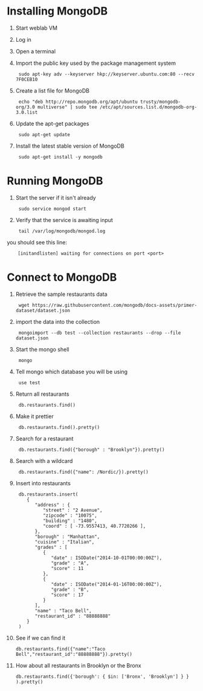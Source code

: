 # Installing MongoDB

1. Start weblab VM
2. Log in
3. Open a terminal
4. Import the public key used by the package management system

		sudo apt-key adv --keyserver hkp://keyserver.ubuntu.com:80 --recv 7F0CEB10

5. Create a list file for MongoDB

		echo "deb http://repo.mongodb.org/apt/ubuntu trusty/mongodb-org/3.0 multiverse" | sudo tee /etc/apt/sources.list.d/mongodb-org-3.0.list 

6. Update the apt-get packages

		sudo apt-get update

7. Install the latest stable version of MongoDB

		sudo apt-get install -y mongodb

# Running MongoDB
1. Start the server if it isn't already

		sudo service mongod start

2. Verify that the service is awaiting input

		tail /var/log/mongodb/mongod.log 

you should see this line:

		[initandlisten] waiting for connections on port <port>

# Connect to MongoDB
1. Retrieve the sample restaurants data

		wget https://raw.githubusercontent.com/mongodb/docs-assets/primer-dataset/dataset.json 

2. import the data into the collection

		mongoimport --db test --collection restaurants --drop --file dataset.json

3. Start the mongo shell

		mongo

4. Tell mongo which database you will be using

		use test

5. Return all restaurants 

		db.restaurants.find()

6. Make it prettier

		db.restaurants.find().pretty()

7. Search for a restaurant

		db.restaurants.find({"borough" : "Brooklyn"}).pretty() 

8. Search with a wildcard

		db.restaurants.find({"name": /Nordic/}).pretty()

9. Insert into restaurants

		db.restaurants.insert(
		   {
		      "address" : {
		         "street" : "2 Avenue",
		         "zipcode" : "10075",
		         "building" : "1480",
		         "coord" : [ -73.9557413, 40.7720266 ],
		      },
		      "borough" : "Manhattan",
		      "cuisine" : "Italian",
		      "grades" : [
		         {
		            "date" : ISODate("2014-10-01T00:00:00Z"),
		            "grade" : "A",
		            "score" : 11
		         },
		         {
		            "date" : ISODate("2014-01-16T00:00:00Z"),
		            "grade" : "B",
		            "score" : 17
		         }
		      ],
		      "name" : "Taco Bell",
		      "restaurant_id" : "88888888"
		   }
		)

10. See if we can find it 

		db.restaurants.find({"name":"Taco Bell","restaurant_id":"88888888"}).pretty()

11. How about all restaurants in Brooklyn or the Bronx

		db.restaurants.find({'borough': { $in: ['Bronx', 'Brooklyn'] } } ).pretty()

		
